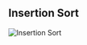 ## Insertion Sort

![Insertion Sort](https://github.com/user-attachments/assets/64d3444f-4a8b-4b77-8700-d51b69225391)

